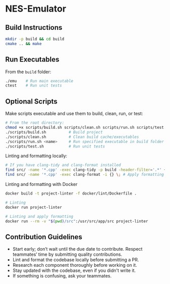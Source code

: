 # NES-Emulator

## Build Instructions

```bash
mkdir -p build && cd build
cmake .. && make
```

## Run Executables

From the `build` folder:

```bash
./emu    # Run main executable
ctest    # Run unit tests
```

## Optional Scripts

Make scripts executable and use them to build, clean, run, or test:

```bash
# From the root directory:
chmod +x scripts/build.sh scripts/clean.sh scripts/run.sh scripts/test.sh
./scripts/build.sh          # Build project
./scripts/clean.sh          # Clean build cache/executables
./scripts/run.sh <name>     # Run specified executable in build folder
./scripts/test.sh           # Run unit tests
```

Linting and formatting locally:

```bash
# If you have clang-tidy and clang-format installed
find src/ -name '*.cpp' -exec clang-tidy -p build -header-filter='.*' {} \\; # Linting
find src/ -name '*.cpp' -exec clang-format -i {} \; # Apply formatting
```

Linting and formatting with Docker

```bash
docker build -t project-linter -f docker/lint/Dockerfile .

# Linting
docker run project-linter

# Linting and apply formatting
docker run --rm -v "$(pwd)/src":/usr/src/app/src project-linter
```

## Contribution Guidelines

- Start early; don’t wait until the due date to contribute. Respect teammates’ time by submitting quality contributions.
- Lint and format the codebase locally before submitting a PR.
- Research each component thoroughly before working on it.
- Stay updated with the codebase, even if you didn't write it.
- If something is confusing, ask your teammates.

